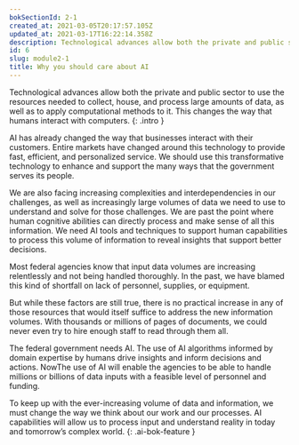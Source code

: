 ```yaml
---
bokSectionId: 2-1
created_at: 2021-03-05T20:17:57.105Z
updated_at: 2021-03-17T16:22:14.358Z
description: Technological advances allow both the private and public sector to use the resources needed to collect, house, and process large amounts of data, as well as to apply computational methods to it. 
id: 6
slug: module2-1
title: Why you should care about AI
---
```

Technological advances allow both the private and public sector to use the resources needed to collect, house, and process large amounts of data, as well as to apply computational methods to it. This changes the way that humans interact with computers. 
{: .intro }

AI has already changed the way that businesses interact with their customers. Entire markets have changed around this technology to provide fast, efficient, and personalized service. We should use this transformative technology to enhance and support the many ways that the government serves its people.

We are also facing increasing complexities and interdependencies in our challenges, as well as increasingly large volumes of data we need to use to understand and solve for those challenges. We are past the point where human cognitive abilities can directly process and make sense of all this information. We need AI tools and techniques to support human capabilities to process this volume of information to reveal insights that support better decisions.

Most federal agencies know that input data volumes are increasing relentlessly and not being handled thoroughly. In the past, we have blamed this kind of shortfall on lack of personnel, supplies, or equipment.

But while these factors are still true, there is no practical increase in any of those resources that would itself suffice to address the new information volumes. With thousands or millions of pages of documents, we could never even try to hire enough staff to read through them all. 

The federal government needs AI. The use of AI algorithms informed by domain expertise by humans drive insights and inform decisions and actions. NowThe use of AI will enable the agencies to be able to handle millions or billions of data inputs with a feasible level of personnel and funding.

To keep up with the ever-increasing volume of data and information, we must change the way we think about our work and our processes. AI capabilities will allow us to process input and understand reality in today and tomorrow’s complex world.
{: .ai-bok-feature }







